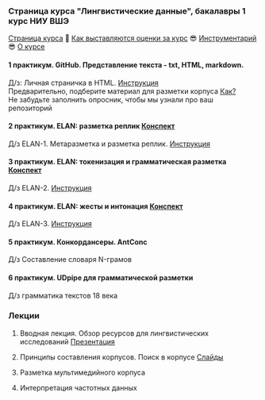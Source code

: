 ### Страница курса "Лингвистические данные", бакалавры 1 курс НИУ ВШЭ

<a href="https://olesar.github.io/lingdata">Страница курса</a> &#129303; <a href="">Как выставляются оценки за курс</a> &#128526; [Инструментарий](about-tools.md) &#128526; [О курсе](about.md)   

#### 1 практикум. GitHub. Представление текста - txt, HTML, markdown. 

Д/з: Личная страничка в HTML. [Инструкция](hw1-html.md)  
Предварительно, подберите материал для разметки корпуса [Как?](livecorpus-intro.md)  
Не забудьте заполнить опросник, чтобы мы узнали про ваш репозиторий

#### 2 практикум. ELAN: разметка реплик  [Конспект](practicum-elan.md)
Д/з ELAN-1. Метаразметка и разметка реплик. [Инструкция](hw2-metadata-transcripts.md)  

#### 3 практикум. ELAN: токенизация и грамматическая разметка  [Конспект]()
Д/з ELAN-2. [Инструкция](hw3-elan-tokens.md)  

#### 4 практикум. ELAN: жесты и интонация   [Конспект]()
Д/з ELAN-3. [Инструкция](hw4-elan-gestures.md)  

#### 5 практикум. Конкордансеры. AntConc
Д/з Cоставление словаря N-грамов  

#### 6 практикум. UDpipe для грамматической разметки
Д/з грамматика текстов 18 века   


### Лекции

1. Вводная лекция. Обзор ресурсов для лингвистических исследований   [Презентация](1LingResources.pdf)

2. Принципы составления корпусов. Поиск в корпусе  [Слайды](2Corpora.pdf)

3. Разметка мультимедийного корпуса  

4. Интерпретация частотных данных    
